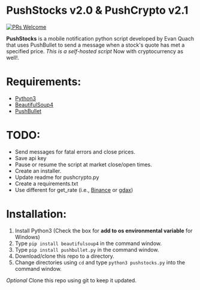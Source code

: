 # PushStocks v2.0 & PushCrypto v2.1

[![PRs Welcome](https://img.shields.io/badge/PRs-welcome-brightgreen.svg?style=flat-square)](http://makeapullrequest.com)

**PushStocks** is a mobile notification python script developed by Evan Quach that uses PushBullet to send a message when a stock's quote has met a specified price. *This is a self-hosted script*
Now with cryptocurrency as well!.

# Requirements:
* [Python3](https://www.python.org)
* [BeautifulSoup4](https://www.crummy.com/software/BeautifulSoup/)
* [PushBullet](https://www.pushbullet.com)

# TODO:
* Send messages for fatal errors and close prices.
* Save api key
* Pause or resume the script at market close/open times.
* Create an installer.
* Update readme for pushcrypto.py
* Create a requirements.txt
* Use different for get_rate (i.e., [Binance](https://www.binance.com/tradeDetail.html?symbol=XLM_BTC) or [gdax](https://www.gdax.com/trade/BTC-USD))

# Installation:
1) Install Python3 (Check the box for **add to os environmental variable** for Windows)
2) Type `pip install beautifulsoup4` in the command window.
3) Type `pip install pushbullet.py` in the command window.
4) Download/clone this repo to a directory.
5) Change directories using `cd` and type `python3 pushstocks.py` into the command window.

*Optional* Clone this repo using git to keep it updated.

